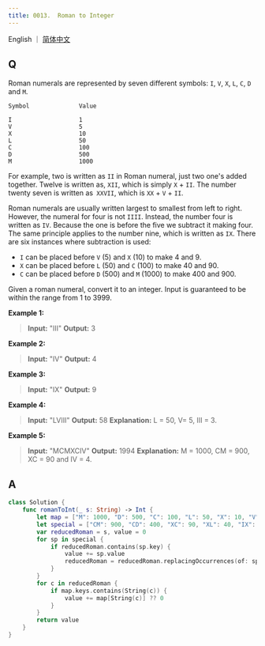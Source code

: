 ```yaml
---
title: 0013.  Roman to Integer
---
```


English ｜ [简体中文](leetcode/0013)



## Q

Roman numerals are represented by seven different symbols: `I`, `V`, `X`, `L`, `C`, `D` and `M`.

```
Symbol              Value

I                   1
V                   5
X                   10
L                   50
C                   100
D                   500
M                   1000
```

For example, two is written as `II` in Roman numeral, just two one's added together. Twelve is written as, `XII`, which is simply `X` + `II`. The number twenty seven is written as` XXVII`, which is `XX` + `V` + `II`.

Roman numerals are usually written largest to smallest from left to right. However, the numeral for four is not `IIII`. Instead, the number four is written as `IV`. Because the one is before the five we subtract it making four. The same principle applies to the number nine, which is written as `IX`. There are six instances where subtraction is used:

- `I` can be placed before `V` (5) and `X` (10) to make 4 and 9. 
- `X` can be placed before `L` (50) and `C` (100) to make 40 and 90. 
- `C` can be placed before `D` (500) and `M` (1000) to make 400 and 900.

Given a roman numeral, convert it to an integer. Input is guaranteed to be within the range from 1 to 3999.

**Example 1:**

>**Input:** "III"
>**Output:** 3

**Example 2:**

>**Input:** "IV"
>**Output:** 4

**Example 3:**

>**Input:** "IX"
>**Output:** 9

**Example 4:**

>**Input:** "LVIII"
>**Output:** 58
>**Explanation:** L = 50, V= 5, III = 3.

**Example 5:**

>**Input:** "MCMXCIV"
>**Output:** 1994
>**Explanation:** M = 1000, CM = 900, XC = 90 and IV = 4.



## A

```swift
class Solution {
    func romanToInt(_ s: String) -> Int {
        let map = ["M": 1000, "D": 500, "C": 100, "L": 50, "X": 10, "V": 5,  "I": 1]
        let special = ["CM": 900, "CD": 400, "XC": 90, "XL": 40, "IX": 9, "IV": 4]
        var reducedRoman = s, value = 0
        for sp in special {
            if reducedRoman.contains(sp.key) {
                value += sp.value
                reducedRoman = reducedRoman.replacingOccurrences(of: sp.key, with: "")
            }
        }
        for c in reducedRoman {
            if map.keys.contains(String(c)) {
                value += map[String(c)] ?? 0
            }
        }
        return value
    }
}
```
